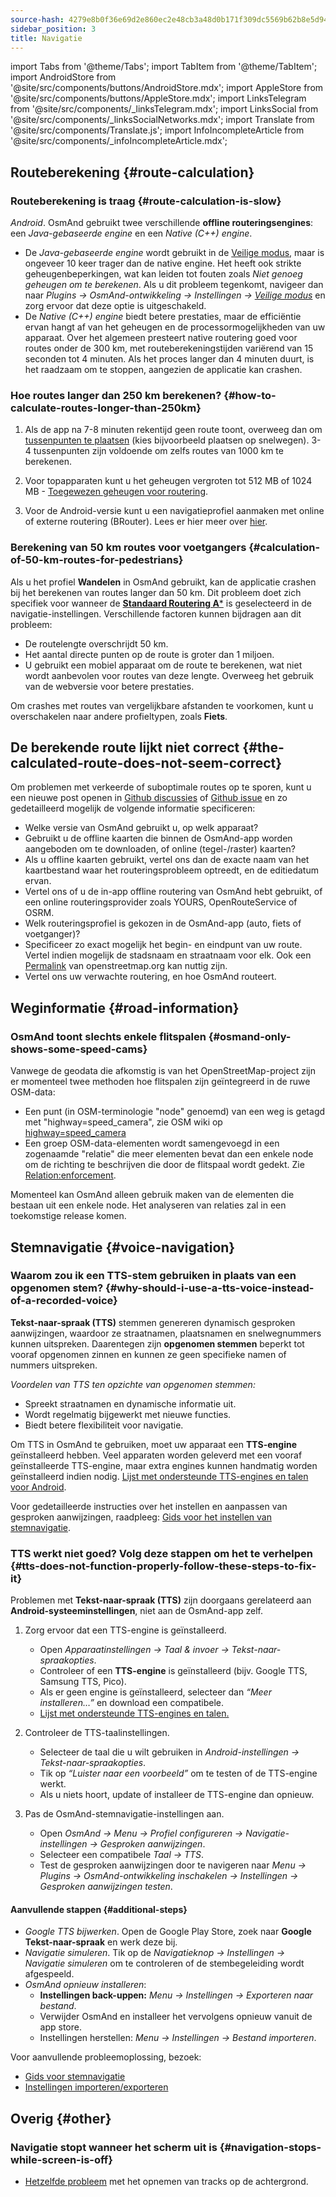 ```yaml
---
source-hash: 4279e8b0f36e69d2e860ec2e48cb3a48d0b171f309dc5569b62b8e5d94ae87fa
sidebar_position: 3
title: Navigatie
---
```

import Tabs from '@theme/Tabs';
import TabItem from '@theme/TabItem';
import AndroidStore from '@site/src/components/buttons/AndroidStore.mdx';
import AppleStore from '@site/src/components/buttons/AppleStore.mdx';
import LinksTelegram from '@site/src/components/_linksTelegram.mdx';
import LinksSocial from '@site/src/components/_linksSocialNetworks.mdx';
import Translate from '@site/src/components/Translate.js';
import InfoIncompleteArticle from '@site/src/components/_infoIncompleteArticle.mdx';



## Routeberekening {#route-calculation}

### Routeberekening is traag {#route-calculation-is-slow}

*Android*. OsmAnd gebruikt twee verschillende **offline routeringsengines**: een *Java-gebaseerde engine* en een *Native (C++) engine*.

- De *Java-gebaseerde engine* wordt gebruikt in de [Veilige modus](../plugins/development.md#safe), maar is ongeveer 10 keer trager dan de native engine. Het heeft ook strikte geheugenbeperkingen, wat kan leiden tot fouten zoals *Niet genoeg geheugen om te berekenen*. Als u dit probleem tegenkomt, navigeer dan naar *Plugins → OsmAnd-ontwikkeling → Instellingen →* [*Veilige modus*](../plugins/development.md#safe) en zorg ervoor dat deze optie is uitgeschakeld.
- De *Native (C++) engine* biedt betere prestaties, maar de efficiëntie ervan hangt af van het geheugen en de processormogelijkheden van uw apparaat. Over het algemeen presteert native routering goed voor routes onder de 300 km, met routeberekeningstijden variërend van 15 seconden tot 4 minuten. Als het proces langer dan 4 minuten duurt, is het raadzaam om te stoppen, aangezien de applicatie kan crashen.


### Hoe routes langer dan 250 km berekenen? {#how-to-calculate-routes-longer-than-250km}

1. Als de app na 7-8 minuten rekentijd geen route toont, overweeg dan om [tussenpunten te plaatsen](../navigation/setup/route-navigation.md#route-recalculation) (kies bijvoorbeeld plaatsen op snelwegen). 3-4 tussenpunten zijn voldoende om zelfs routes van 1000 km te berekenen.

2. Voor topapparaten kunt u het geheugen vergroten tot 512 MB of 1024 MB - [Toegewezen geheugen voor routering](../plugins/development.md#memory-allocated-for-routing).

3. Voor de Android-versie kunt u een navigatieprofiel aanmaken met online of externe routering (BRouter). Lees er hier meer over [hier](../navigation/routing/brouter.md).

### Berekening van 50 km routes voor voetgangers {#calculation-of-50-km-routes-for-pedestrians}

Als u het profiel **Wandelen** in OsmAnd gebruikt, kan de applicatie crashen bij het berekenen van routes langer dan 50 km. Dit probleem doet zich specifiek voor wanneer de [**Standaard Routering A***](../navigation/guidance/navigation-settings.md#development-settings) is geselecteerd in de navigatie-instellingen. Verschillende factoren kunnen bijdragen aan dit probleem:

- De routelengte overschrijdt 50 km.
- Het aantal directe punten op de route is groter dan 1 miljoen.
- U gebruikt een mobiel apparaat om de route te berekenen, wat niet wordt aanbevolen voor routes van deze lengte. Overweeg het gebruik van de webversie voor betere prestaties.

Om crashes met routes van vergelijkbare afstanden te voorkomen, kunt u overschakelen naar andere profieltypen, zoals **Fiets**.


## De berekende route lijkt niet correct {#the-calculated-route-does-not-seem-correct}

Om problemen met verkeerde of suboptimale routes op te sporen, kunt u een nieuwe post openen in [Github discussies](https://github.com/osmandapp/OsmAnd/discussions) of [Github issue](https://github.com/osmandapp/Osmand/issues) en zo gedetailleerd mogelijk de volgende informatie specificeren:

- Welke versie van OsmAnd gebruikt u, op welk apparaat?
- Gebruikt u de offline kaarten die binnen de OsmAnd-app worden aangeboden om te downloaden, of online (tegel-/raster) kaarten?
- Als u offline kaarten gebruikt, vertel ons dan de exacte naam van het kaartbestand waar het routeringsprobleem optreedt, en de editiedatum ervan.
- Vertel ons of u de in-app offline routering van OsmAnd hebt gebruikt, of een online routeringsprovider zoals YOURS, OpenRouteService of OSRM.
- Welk routeringsprofiel is gekozen in de OsmAnd-app (auto, fiets of voetganger)?
- Specificeer zo exact mogelijk het begin- en eindpunt van uw route. Vertel indien mogelijk de stadsnaam en straatnaam voor elk. Ook een [Permalink](https://wiki.openstreetmap.org/wiki/Permalink) van openstreetmap.org kan nuttig zijn.
- Vertel ons uw verwachte routering, en hoe OsmAnd routeert.

## Weginformatie {#road-information}

### OsmAnd toont slechts enkele flitspalen {#osmand-only-shows-some-speed-cams}

Vanwege de geodata die afkomstig is van het OpenStreetMap-project zijn er momenteel twee methoden hoe flitspalen zijn geïntegreerd in de ruwe OSM-data:

- Een punt (in OSM-terminologie "node" genoemd) van een weg is getagd met "highway=speed_camera", zie OSM wiki op [highway=speed_camera](https://wiki.openstreetmap.org/wiki/Tag%3Ahighway%3Dspeed_camera)
- Een groep OSM-data-elementen wordt samengevoegd in een zogenaamde "relatie" die meer elementen bevat dan een enkele node om de richting te beschrijven die door de flitspaal wordt gedekt. Zie [Relation:enforcement](https://wiki.openstreetmap.org/wiki/Relation:enforcement).

Momenteel kan OsmAnd alleen gebruik maken van de elementen die bestaan uit een enkele node. Het analyseren van relaties zal in een toekomstige release komen.


## Stemnavigatie {#voice-navigation}

### Waarom zou ik een TTS-stem gebruiken in plaats van een opgenomen stem? {#why-should-i-use-a-tts-voice-instead-of-a-recorded-voice}

**Tekst-naar-spraak (TTS)** stemmen genereren dynamisch gesproken aanwijzingen, waardoor ze straatnamen, plaatsnamen en snelwegnummers kunnen uitspreken. Daarentegen zijn **opgenomen stemmen** beperkt tot vooraf opgenomen zinnen en kunnen ze geen specifieke namen of nummers uitspreken.

*Voordelen van TTS ten opzichte van opgenomen stemmen:*

- Spreekt straatnamen en dynamische informatie uit.
- Wordt regelmatig bijgewerkt met nieuwe functies.
- Biedt betere flexibiliteit voor navigatie.

Om TTS in OsmAnd te gebruiken, moet uw apparaat een **TTS-engine** geïnstalleerd hebben. Veel apparaten worden geleverd met een vooraf geïnstalleerde TTS-engine, maar extra engines kunnen handmatig worden geïnstalleerd indien nodig. [Lijst met ondersteunde TTS-engines en talen voor Android](https://accessibleandroid.com/list-of-languages-with-available-tts-engines-on-android/).

Voor gedetailleerde instructies over het instellen en aanpassen van gesproken aanwijzingen, raadpleeg: [Gids voor het instellen van stemnavigatie](../navigation/guidance/voice-navigation.md).

### TTS werkt niet goed? Volg deze stappen om het te verhelpen {#tts-does-not-function-properly-follow-these-steps-to-fix-it}

Problemen met **Tekst-naar-spraak (TTS)** zijn doorgaans gerelateerd aan **Android-systeeminstellingen**, niet aan de OsmAnd-app zelf.

1. Zorg ervoor dat een TTS-engine is geïnstalleerd.

    - Open *Apparaatinstellingen → Taal & invoer → Tekst-naar-spraakopties*.
    - Controleer of een **TTS-engine** is geïnstalleerd (bijv. Google TTS, Samsung TTS, Pico).
    - Als er geen engine is geïnstalleerd, selecteer dan *“Meer installeren…”* en download een compatibele.
    - [Lijst met ondersteunde TTS-engines en talen.](https://accessibleandroid.com/list-of-languages-with-available-tts-engines-on-android/)

2. Controleer de TTS-taalinstellingen.

    - Selecteer de taal die u wilt gebruiken in *Android-instellingen → Tekst-naar-spraakopties*.
    - Tik op *“Luister naar een voorbeeld”* om te testen of de TTS-engine werkt.
    - Als u niets hoort, update of installeer de TTS-engine dan opnieuw.

3. Pas de OsmAnd-stemnavigatie-instellingen aan.

    - Open *OsmAnd → Menu → Profiel configureren → Navigatie-instellingen → Gesproken aanwijzingen*.
    - Selecteer een compatibele *Taal → TTS*.
    - Test de gesproken aanwijzingen door te navigeren naar *Menu → Plugins → OsmAnd-ontwikkeling inschakelen → Instellingen → Gesproken aanwijzingen testen*.

#### Aanvullende stappen {#additional-steps}

- *Google TTS bijwerken*. Open de Google Play Store, zoek naar **Google Tekst-naar-spraak** en werk deze bij.
- *Navigatie simuleren*. Tik op de *Navigatieknop → Instellingen → Navigatie simuleren* om te controleren of de stembegeleiding wordt afgespeeld.
- *OsmAnd opnieuw installeren*:
   - **Instellingen back-uppen:** *Menu → Instellingen → Exporteren naar bestand*.
   - Verwijder OsmAnd en installeer het vervolgens opnieuw vanuit de app store.
   - Instellingen herstellen: *Menu → Instellingen → Bestand importeren*.

Voor aanvullende probleemoplossing, bezoek:

- [Gids voor stemnavigatie](../navigation/guidance/voice-navigation.md)
- [Instellingen importeren/exporteren](../personal/import-export.md)


## Overig {#other}

### Navigatie stopt wanneer het scherm uit is {#navigation-stops-while-screen-is-off}

- [Hetzelfde probleem](../troubleshooting/track-recording-issues.md#the-system-may-kill-background-apps-to-save-power) met het opnemen van tracks op de achtergrond.